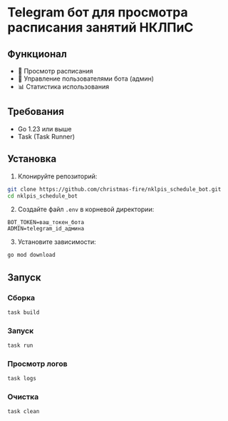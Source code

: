 # Telegram бот для просмотра расписания занятий НКЛПиС

## Функционал

- 📅 Просмотр расписания
- 👥 Управление пользователями бота (админ)
- 📊 Статистика использования

## Требования

- Go 1.23 или выше
- Task (Task Runner)

## Установка

1. Клонируйте репозиторий:
```bash
git clone https://github.com/christmas-fire/nklpis_schedule_bot.git
cd nklpis_schedule_bot
```

2. Создайте файл `.env` в корневой директории:
```env
BOT_TOKEN=ваш_токен_бота
ADMIN=telegram_id_админа
```

3. Установите зависимости:
```bash
go mod download
```

## Запуск

### Сборка
```bash
task build
```

### Запуск
```bash
task run
```

### Просмотр логов
```bash
task logs
```

### Очистка
```bash
task clean
```

